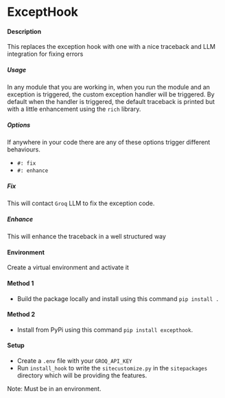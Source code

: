 # ExceptHook

#### Description
This replaces the exception hook with one with a nice traceback and LLM integration for fixing errors

##### Usage
In any module that you are working in, when you run the module and an exception is triggered, the custom exception handler will be triggered. By default when the handler is triggered, the default traceback is printed but with a little enhancement using the `rich` library.

##### Options
If anywhere in your code there are any of these options trigger different behaviours.
- `#: fix`
- `#: enhance`

##### Fix
This will contact `Groq` LLM to fix the exception code.

##### Enhance
This will enhance the traceback in a well structured way

#### Environment
Create a virtual environment and activate it

#### Method 1
- Build the package locally and install using this command `pip install .`

#### Method 2
- Install from PyPi using this command `pip install excepthook`.

#### Setup 
- Create a `.env` file with your `GROQ_API_KEY`
- Run `install_hook` to write the `sitecustomize.py` in the `sitepackages` directory which will be providing the features.

Note: Must be in an environment.
